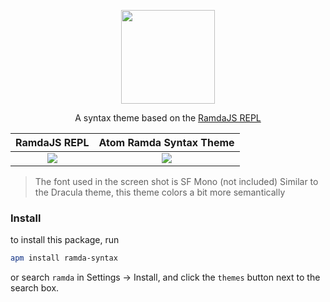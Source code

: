 <p align="center"><img src="http://ramda.jcphillipps.com/logo/ramdaFilled_200x235.png" height="150" /></p>
<p align="center">A syntax theme based on the <a href="https://ramdajs.com/repl">RamdaJS REPL</a></p>

RamdaJS REPL                        | Atom Ramda Syntax Theme
:----------------------------------:|:-----------------------------------:
![](http://i.imgur.com/KwHgbVy.png) | ![](http://i.imgur.com/oEgYTNa.png)

> The font used in the screen shot is SF Mono (not included)
> Similar to the Dracula theme, this theme colors a bit more semantically

### Install

to install this package, run

```bash
apm install ramda-syntax
```

 or search `ramda` in Settings -> Install, and click the `themes` button next to the search box.
